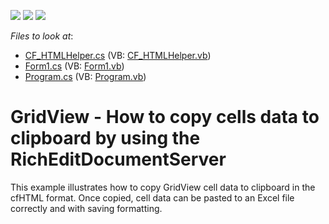 <!-- default badges list -->
![](https://img.shields.io/endpoint?url=https://codecentral.devexpress.com/api/v1/VersionRange/128624798/19.2.5%2B)
[![](https://img.shields.io/badge/Open_in_DevExpress_Support_Center-FF7200?style=flat-square&logo=DevExpress&logoColor=white)](https://supportcenter.devexpress.com/ticket/details/T257584)
[![](https://img.shields.io/badge/📖_How_to_use_DevExpress_Examples-e9f6fc?style=flat-square)](https://docs.devexpress.com/GeneralInformation/403183)
<!-- default badges end -->
<!-- default file list -->
*Files to look at*:

* [CF_HTMLHelper.cs](./CS/Q577904/CF_HTMLHelper.cs) (VB: [CF_HTMLHelper.vb](./VB/Q577904/CF_HTMLHelper.vb))
* [Form1.cs](./CS/Q577904/Form1.cs) (VB: [Form1.vb](./VB/Q577904/Form1.vb))
* [Program.cs](./CS/Q577904/Program.cs) (VB: [Program.vb](./VB/Q577904/Program.vb))
<!-- default file list end -->
# GridView - How to copy cells data to clipboard by using the RichEditDocumentServer


This example illustrates how to copy GridView cell data to clipboard in the cfHTML format. Once copied, cell data can be pasted to an Excel file correctly and with saving formatting.

<br/>


